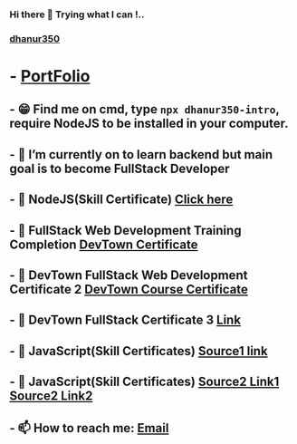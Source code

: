 ### Hi there 👋 Trying what I can !..
### **[dhanur350](https://github.com/dhanur350)**
# - **[PortFolio](https://dhanur350.github.io/My_Portfolio/)**
## - 😁 Find me on cmd, type `npx dhanur350-intro`, require NodeJS to be installed in your computer.
## - 🔭 I’m currently on to learn backend but main goal is to become FullStack Developer
## - 🌱 NodeJS(Skill Certificate) [Click here](https://www.hackerrank.com/certificates/d760b382240e)
## - 🌱 FullStack Web Development Training Completion [DevTown Certificate](https://cert.devtown.in/verify/ZEcIMv)
## - 🌱 DevTown FullStack Web Development Certificate 2 [DevTown Course Certificate](https://cert.devtown.in/verify/1Ip8l8)
## - 🌱 DevTown FullStack Certificate 3 [Link](https://cert.devtown.in/verify/Zfbu7o)
## - 🌱 JavaScript(Skill Certificates) [Source1 link](https://www.hackerrank.com/certificates/7b12add32d84)
## - 🌱 JavaScript(Skill Certificates) [Source2 Link1](https://skillsoft.digitalbadges.skillsoft.com/6cbf8cc6-94d2-4d64-8d97-801078149751) [Source2 Link2](https://drive.google.com/file/d/1arQYd47h32RQ2k-1iPhj0TUt7Pp9yj3d/view?usp=sharing)
## - 📫 How to reach me: [Email](mailto:dhanur297@gmail.com)
